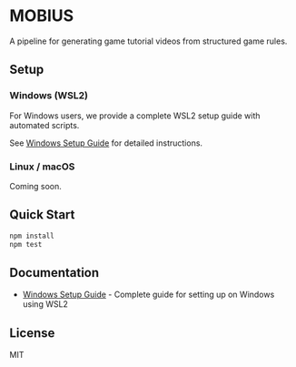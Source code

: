 # MOBIUS

A pipeline for generating game tutorial videos from structured game rules.

## Setup

### Windows (WSL2)

For Windows users, we provide a complete WSL2 setup guide with automated scripts.

See [Windows Setup Guide](docs/WINDOWS_SETUP.md) for detailed instructions.

### Linux / macOS

Coming soon.

## Quick Start

```bash
npm install
npm test
```

## Documentation

- [Windows Setup Guide](docs/WINDOWS_SETUP.md) - Complete guide for setting up on Windows using WSL2

## License

MIT

